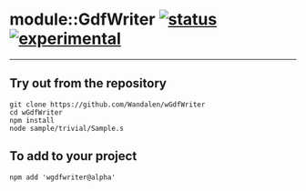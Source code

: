 
# module::GdfWriter  [![status](https://github.com/Wandalen/wGdfWriter/workflows/publish/badge.svg)](https://github.com/Wandalen/wGdfWriter/actions?query=workflow%3Apublish) [![experimental](https://img.shields.io/badge/stability-experimental-orange.svg)](https://github.com/emersion/stability-badges#experimental)

___

## Try out from the repository
```
git clone https://github.com/Wandalen/wGdfWriter
cd wGdfWriter
npm install
node sample/trivial/Sample.s
```

## To add to your project
```
npm add 'wgdfwriter@alpha'
```




